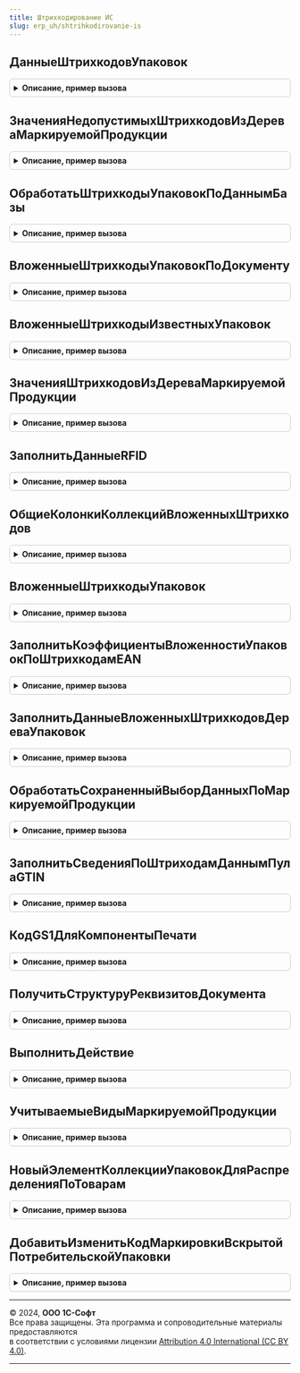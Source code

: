 ```yaml
---
title: Штрихкодирование ИС
slug: erp_uh/shtrihkodirovanie-is
---
```



## ДанныеШтрихкодовУпаковок
<details style="margin: 1em 0; padding: 0.5em; border: 1px solid #ccc; border-radius: 6px;">

<summary style="font-weight: bold; cursor: pointer;">Описание, пример вызова</summary>

```bsl

// Формирует данные штрихкодов упаковок.
//
// Параметры:
//  СтрокиТаблицы - Массив Из СтрокаТаблицыЗначений - Массив из строк таблицы значний типа
//  См. ШтрихкодированиеОбщегоНазначенияИС.ИнициализацияТаблицыДанныхКодовМаркировки
//  ТипыУпаковок - Массив из ПеречислениеСсылка.ТипыУпаковок - Коллекция типов упаковок, по которым будет
//       установлено условие для формирования запроса.
//  ПроверкаНаGS1 - Булево - Добавляет в поиск значение штрихкода без скобок, только для упаковок GS1.
//
// Возвращаемое значение:
//  ТаблицаЗначений - Данные штрихкодов упаковок:
//   * Штрихкод - Строка - Значение штрихкода.
//   * ШтрихкодУпаковки - СправочникСсылка.ШтрихкодыУпаковокТоваров.
//   * ДатаУпаковки - Дата - Дата формирования упаковки.
//   * ТипУпаковки - ПеречислениеСсылка.ТипыУпаковок - Тип упаковки.
//   * Номенклатура - ОпределяемыйТип.Номенклатура - Номенклатура.
//   * Характеристика - ОпределяемыйТип.ХарактеристикаНоменклатуры - Характеристика.
//   * Серия - ОпределяемыйТип.СерияНоменклатуры - Серия.
//   * Количество - Число - Количество единиц товара соответствующее штрихкоду
//   * МаркируемаяПродукция - Булево - Истина, если продкция подлежит маркированию.
//   * ТребуетВзвешивания - Булево - Истина, если потребительские упаковки номенклатуры требуют взвешивания
//   * ПроизвольнаяЕдиницаУчета - Булево - Истина, если учетная единица номенклатуры отличается от индивидуального КМ
//   * ВидПродукции - ПеречислениеСсылка.ВидыПродукцииИС - Вид продукции номенклатуры.
Функция ДанныеШтрихкодовУпаковок(СтрокиТаблицы, ТипыУпаковок = Неопределено, ПроверкаНаGS1 = Ложь) Экспорт
```

Пример вызова
```bsl
Результат = ШтрихкодированиеИС.ДанныеШтрихкодовУпаковок(СтрокиТаблицы, ТипыУпаковок, ПроверкаНаGS1);
```
</details>

## ЗначенияНедопустимыхШтрихкодовИзДереваМаркируемойПродукции
<details style="margin: 1em 0; padding: 0.5em; border: 1px solid #ccc; border-radius: 6px;">

<summary style="font-weight: bold; cursor: pointer;">Описание, пример вызова</summary>

```bsl

// Производит анализ дерева упаковок на продукцию с недопустимым статусом кодов маркировки
//
// Параметры:
//  ДеревоМаркируемойПродукции - ДеревоЗначений - Иерархия хранения маркируемой продукции с упаковками.
//  ЗначенияШтрихкодов - Соответствие Из Строка - Соответствие, которое будет дополнен штрихкодами, имеющими недопустимый статус.
// Возвращаемое значение:
//  Соответствие Из Строка - Штрихкоды, которые имеют недопустимый статус и содержатся в дереве упаковок.
Функция ЗначенияНедопустимыхШтрихкодовИзДереваМаркируемойПродукции(ДеревоМаркируемойПродукции, ЗначенияШтрихкодов = Неопределено) Экспорт
```

Пример вызова
```bsl
Результат = ШтрихкодированиеИС.ЗначенияНедопустимыхШтрихкодовИзДереваМаркируемойПродукции(ДеревоМаркируемойПродукции, ЗначенияШтрихкодов);
```
</details>

## ОбработатьШтрихкодыУпаковокПоДаннымБазы
<details style="margin: 1em 0; padding: 0.5em; border: 1px solid #ccc; border-radius: 6px;">

<summary style="font-weight: bold; cursor: pointer;">Описание, пример вызова</summary>

```bsl

Процедура ОбработатьШтрихкодыУпаковокПоДаннымБазы(ПараметрыСканирования, ДанныеПоШтрихкодам, ШтрихкодыМаркируемойПродукции, ТипыУпаковок, ЗаполнитьПоСсылкам) Экспорт
```

Пример вызова
```bsl
ШтрихкодированиеИС.ОбработатьШтрихкодыУпаковокПоДаннымБазы(ПараметрыСканирования, ДанныеПоШтрихкодам, ШтрихкодыМаркируемойПродукции, ТипыУпаковок, ЗаполнитьПоСсылкам) 
```
</details>

## ВложенныеШтрихкодыУпаковокПоДокументу
<details style="margin: 1em 0; padding: 0.5em; border: 1px solid #ccc; border-radius: 6px;">

<summary style="font-weight: bold; cursor: pointer;">Описание, пример вызова</summary>

```bsl

// Формирует коллекции: «ДеревоУпаковок» и «МаркированныеТовары» по ссылке на документ.
// Данные собираются на основании информации справочника «ШтрихкодыУпаковок».
// Так же возможно получение информации из сервиса Государственных Информационных Систем,
// если данное взаимодействие и получение информации предусмотрено.
//
// Параметры:
//  ДокументСсылка - ДокументСсылка - Ссылка на документ.
//  ВидПродукции - Неопределено, ПеречислениеСсылка.ВидыПродукцииИС - Вид продукции, по которому необходимо осуществить
//  отбор формирования вложенных штрихкодов.
//  Детализация - Неопределено, ПеречислениеСсылка.ДетализацияСтруктурыХраненияИС - Детализация,
//  с которой необходимо сформировать вложенные штрихкоды.
//  ОтключитьИспользованиеСервиса - Булево - Истина, если не требуется образение в сервис.
// Возвращаемое значение:
//  Структура - Описание:
//   * ШтрихкодыПродукцииДляСопоставления - Массив Из Строка - Массив штрихкодов, которые необходимо сопоставить с номенклатурой,
//   * ВидыПродукции - Массив из ПеречислениеСсылка.ВидыПродукцииИС - Массив видов продукции,
//   * МаркированныеТовары - ТаблицаЗначений - Таблица, содержащая товары, подлежащие маркировке,
//   * ДеревоУпаковок - ДеревоЗначений - Дерево упаковок, построенное в соответствие с хранением в справочнике ШтрихкодыУпаковок.
Функция ВложенныеШтрихкодыУпаковокПоДокументу(ДокументСсылка, ВидПродукции = Неопределено, Детализация = Неопределено, ОтключитьИспользованиеСервиса = Ложь) Экспорт
```

Пример вызова
```bsl
Результат = ШтрихкодированиеИС.ВложенныеШтрихкодыУпаковокПоДокументу(ДокументСсылка, ВидПродукции, Детализация, ОтключитьИспользованиеСервиса);
```
</details>

## ВложенныеШтрихкодыИзвестныхУпаковок
<details style="margin: 1em 0; padding: 0.5em; border: 1px solid #ccc; border-radius: 6px;">

<summary style="font-weight: bold; cursor: pointer;">Описание, пример вызова</summary>

```bsl

// Формирует структуру Вложенные штрихкоды для упаковок на основании существующих данных в ИБ.
//
// Параметры:
//  МассивУпаковок - Массив из СправочникСсылка.ШтрихкодыУпаковокТоваров - Коллекция элементов справочника Штрихкоды упаковок.
//  ПараметрыСканирования - См. ПараметрыСканирования
// Возвращаемое значение:
//  См. ИнициализацияВложенныхШтрихкодов
Функция ВложенныеШтрихкодыИзвестныхУпаковок(МассивУпаковок, ПараметрыСканирования = Неопределено) Экспорт
```

Пример вызова
```bsl
Результат = ШтрихкодированиеИС.ВложенныеШтрихкодыИзвестныхУпаковок(МассивУпаковок, ПараметрыСканирования);
```
</details>

## ЗначенияШтрихкодовИзДереваМаркируемойПродукции
<details style="margin: 1em 0; padding: 0.5em; border: 1px solid #ccc; border-radius: 6px;">

<summary style="font-weight: bold; cursor: pointer;">Описание, пример вызова</summary>

```bsl

// Производит анализ дерева упаковок на продукцию.
//
// Параметры:
//  ДеревоМаркируемойПродукции - ДеревоЗначений - Иерархия хранения маркируемой продукции с упаковками.
//  ЗначенияШтрихкодов - Неопределено, Массив Из СтрокаДереваЗначений - Массив, который будет дополнен штрихкодами, которые в наличии.
//  НаличиеКолонок - Структура, Неопределено - служебная структура для проверки по колонке "НедопустимыйКодМаркировки"
// Возвращаемое значение:
//  Массив Из СтрокаДереваЗначений - Штрихкоды, которые имеют статус "В Наличии" и содержатся в дереве упаковок.
Функция ЗначенияШтрихкодовИзДереваМаркируемойПродукции(ДеревоМаркируемойПродукции, ЗначенияШтрихкодов = Неопределено, НаличиеКолонок = Неопределено) Экспорт
```

Пример вызова
```bsl
Результат = ШтрихкодированиеИС.ЗначенияШтрихкодовИзДереваМаркируемойПродукции(ДеревоМаркируемойПродукции, ЗначенияШтрихкодов, НаличиеКолонок);
```
</details>

## ЗаполнитьДанныеRFID
<details style="margin: 1em 0; padding: 0.5em; border: 1px solid #ccc; border-radius: 6px;">

<summary style="font-weight: bold; cursor: pointer;">Описание, пример вызова</summary>

```bsl

Процедура ЗаполнитьДанныеRFID(ДанныеПоШтрихкодам, ПараметрыСканирования) Экспорт
```

Пример вызова
```bsl
ШтрихкодированиеИС.ЗаполнитьДанныеRFID(ДанныеПоШтрихкодам, ПараметрыСканирования) 
```
</details>

## ОбщиеКолонкиКоллекцийВложенныхШтрихкодов
<details style="margin: 1em 0; padding: 0.5em; border: 1px solid #ccc; border-radius: 6px;">

<summary style="font-weight: bold; cursor: pointer;">Описание, пример вызова</summary>

```bsl

// Возвращает состав колонок, который является общим для дерева упаковок и таблицы значений маркированные товары.
//
// Возвращаемое значение:
//  Структура - Описание:
//   * ТипШтрихкода - Неопределено, ПеречислениеСсылка.ТипыШтрихкодов - Тип штрихкода кода маркировки.
//   * УпаковкаВерхнегоУровня - Неопределено -
//   * ВидПродукции - Неопределено, ПеречислениеСсылка.ВидыПродукцииИС - Вид продукции кода маркировки.
//   * Серия - Неопределено, ОпределяемыйТип.СерияНоменклатуры - Серия номенклатуры.
//   * Характеристика - Неопределено, ОпределяемыйТип.ХарактеристикаНоменклатуры - Характеристика.
//   * Номенклатура - Неопределено, ОпределяемыйТип.Номенклатура - Номенклатура.
//   * Штрихкод - Неопределено, Строка - Штрихкод.
//   * ШтрихкодУпаковки - Неопределено, СправочникСсылка.ШтрихкодыУпаковокТоваров - ссылка на элемент справочника.
//   * ИдентификаторСтроки - Неопределено, Строка - Идентификатор
//   * Упаковка - Неопределено, СправочникСсылка.ШтрихкодыУпаковокТоваров -
//   * ЭтоКодВводаОстатков - Булево -
//   * Количество - Число -
//   * МаркируемаяПродукция - Булево -
//   * ТребуетВзвешивания - Булево -
//   * ПроизвольнаяЕдиницаУчета - Булево -
//   * КоличествоПотребительскихУпаковокПоДаннымИБ - Число
//   * КоличествоПоДаннымИБ - Число -
//   * ВидУпаковки - Неопределено, ПеречислениеСсылка.ВидыУпаковокИС -
//   * СоставКодаМаркировки - Неопределено -
//   * ДанныеРазбора - Неопределено -
//   * ПараметрыОшибки - Неопределено, Структура из КлючИЗначение -
//   * РазрешительныйРежимИдентификаторЗапросаГИСМТ - ОпределяемыйТип.УникальныйИдентификаторИС
//   * РазрешительныйРежимДатаЗапросаГИСМТ - Строка - дата получения идентификатора ГИС МТ в формате timestamp
Функция ОбщиеКолонкиКоллекцийВложенныхШтрихкодов() Экспорт
```

Пример вызова
```bsl
Результат = ШтрихкодированиеИС.ОбщиеКолонкиКоллекцийВложенныхШтрихкодов());
```
</details>

## ВложенныеШтрихкодыУпаковок
<details style="margin: 1em 0; padding: 0.5em; border: 1px solid #ccc; border-radius: 6px;">

<summary style="font-weight: bold; cursor: pointer;">Описание, пример вызова</summary>

```bsl

// Формирует коллекции: «ДеревоУпаковок» и «МаркированныеТовары».
// Данные собираются на основании информации справочника «ШтрихкодыУпаковок».
// Так же возможно получение информации из сервиса Государственных Информационных Систем,
// если данное взаимодействие и получение информации предусмотрено.
//
// Параметры:
//  Упаковки              - Массив из СправочникСсылка.ШтрихкодыУпаковокТоваров - Массив упаковок, по которому формируются вложенные штрихкоды.
//                        - Массив из см. ШтрихкодированиеИС.НовыйЭлементКоллекцииУпаковокДляРаспределенияПоТоварам -
//	                         Штрикходы упаковок документа, с дополнительным данными частичного выбытия.
//  ПараметрыСканирования - (См. ШтрихкодированиеОбщегоНазначенияИСКлиент.ПараметрыСканирования).
//  ЗаполнитьСведенияПоШтрихкодамEAN - Булево - Заполнять данные по штрихкодам EAN.
//  СортироватьДанные - Булево - Выполнить сортировку данных
// Возвращаемое значение:
//  Структура - Описание:
//   * ШтрихкодыПродукцииДляСопоставления - Массив Из Строка - Массив штрихкодов, которые необходимо сопоставить с номенклатурой.
//   * ВидыПродукции - Массив из ПеречислениеСсылка.ВидыПродукцииИС - Массив видов продукции.
//   * МаркированныеТовары - ТаблицаЗначений - Таблица, содержащая товары, подлежащие маркировке:
//   * ДеревоУпаковок - ДеревоЗначений - Дерево упаковок, построенное в соответствие с хранением в справочнике ШтрихкодыУпаковок.
//   * ЕстьОшибки - Булево - если были ошибки при получении данных из сервиса.
//   * ТребуетсяОбновлениеКлючаСессии - Булево - если были ошибки при получении данных из сервиса.
//   * ТекстОшибки - Строка - ошибка при получении данных из сервиса.
Функция ВложенныеШтрихкодыУпаковок(Упаковки, ПараметрыСканирования = Неопределено, ЗаполнитьСведенияПоШтрихкодамEAN = Ложь, СортироватьДанные = Ложь) Экспорт
```

Пример вызова
```bsl
Результат = ШтрихкодированиеИС.ВложенныеШтрихкодыУпаковок(Упаковки, ПараметрыСканирования, ЗаполнитьСведенияПоШтрихкодамEAN, СортироватьДанные);
```
</details>

## ЗаполнитьКоэффициентыВложенностиУпаковокПоШтрихкодамEAN
<details style="margin: 1em 0; padding: 0.5em; border: 1px solid #ccc; border-radius: 6px;">

<summary style="font-weight: bold; cursor: pointer;">Описание, пример вызова</summary>

```bsl

// Заполняет информацию по коэффициентам вложенности упаковок. Информация помещается в таблицу ДанныеПоШтрихкодам.ДанныеКодовМаркировки.
//
// Параметры:
//  ДанныеПоШтрихкодам    - См. ШтрихкодированиеОбщегоНазначенияИС.ИнициализацияДанныхПоШтрихкодам
//  ПараметрыСканирования - См. ПараметрыСканирования
//  ДанныеКодовМаркировки - см. ШтрихкодированиеОбщегоНазначенияИС.ИнициализацияТаблицыДанныхКодовМаркировки
Процедура ЗаполнитьКоэффициентыВложенностиУпаковокПоШтрихкодамEAN(ДанныеПоШтрихкодам, ПараметрыСканирования, ДанныеКодовМаркировки = Неопределено) Экспорт
```

Пример вызова
```bsl
ШтрихкодированиеИС.ЗаполнитьКоэффициентыВложенностиУпаковокПоШтрихкодамEAN(ДанныеПоШтрихкодам, ПараметрыСканирования, ДанныеКодовМаркировки);
```
</details>

## ЗаполнитьДанныеВложенныхШтрихкодовДереваУпаковок
<details style="margin: 1em 0; padding: 0.5em; border: 1px solid #ccc; border-radius: 6px;">

<summary style="font-weight: bold; cursor: pointer;">Описание, пример вызова</summary>

```bsl

Процедура ЗаполнитьДанныеВложенныхШтрихкодовДереваУпаковок(ПараметрыСканирования, ДанныеПоШтрихкодам) Экспорт
```

Пример вызова
```bsl
ШтрихкодированиеИС.ЗаполнитьДанныеВложенныхШтрихкодовДереваУпаковок(ПараметрыСканирования, ДанныеПоШтрихкодам) 
```
</details>

## ОбработатьСохраненныйВыборДанныхПоМаркируемойПродукции
<details style="margin: 1em 0; padding: 0.5em; border: 1px solid #ccc; border-radius: 6px;">

<summary style="font-weight: bold; cursor: pointer;">Описание, пример вызова</summary>

```bsl

Процедура ОбработатьСохраненныйВыборДанныхПоМаркируемойПродукции(ПараметрыСканирования, Форма, ДанныеШтрихкода) Экспорт
```

Пример вызова
```bsl
ШтрихкодированиеИС.ОбработатьСохраненныйВыборДанныхПоМаркируемойПродукции(ПараметрыСканирования, Форма, ДанныеШтрихкода) 
```
</details>

## ЗаполнитьСведенияПоШтриходамДаннымПулаGTIN
<details style="margin: 1em 0; padding: 0.5em; border: 1px solid #ccc; border-radius: 6px;">

<summary style="font-weight: bold; cursor: pointer;">Описание, пример вызова</summary>

```bsl

Процедура ЗаполнитьСведенияПоШтриходамДаннымПулаGTIN(ДанныеПоШтрихкодам, ПараметрыСканирования, ДанныеКодовМаркировки = Неопределено) Экспорт
```

Пример вызова
```bsl
ШтрихкодированиеИС.ЗаполнитьСведенияПоШтриходамДаннымПулаGTIN(ДанныеПоШтрихкодам, ПараметрыСканирования, ДанныеКодовМаркировки);
```
</details>

## КодGS1ДляКомпонентыПечати
<details style="margin: 1em 0; padding: 0.5em; border: 1px solid #ccc; border-radius: 6px;">

<summary style="font-weight: bold; cursor: pointer;">Описание, пример вызова</summary>

```bsl

// Подготавливает штрихкод GS1 в формате со скобками к передаче в компоненту печати штрихкодов.
//
// Параметры:
//  ЗначениеШтрихкода - Строка - Штрихкод
//  ТипКода - Число - Тип кода (см. документацию по компоненте печати штрихкодов)
//  ТипВходныхДанных - Число - Тип входных данных [Входящий / Исходящий]
// Возвращаемое значение:
//  Строка - Штрихкод для передачи в компоненту печати
Функция КодGS1ДляКомпонентыПечати(ЗначениеШтрихкода, ТипКода, ТипВходныхДанных = Неопределено) Экспорт
```

Пример вызова
```bsl
Результат = ШтрихкодированиеИС.КодGS1ДляКомпонентыПечати(ЗначениеШтрихкода, ТипКода, ТипВходныхДанных);
```
</details>

## ПолучитьСтруктуруРеквизитовДокумента
<details style="margin: 1em 0; padding: 0.5em; border: 1px solid #ccc; border-radius: 6px;">

<summary style="font-weight: bold; cursor: pointer;">Описание, пример вызова</summary>

```bsl

// Получает данные реквизитов шапки документа.
//  Имена реквизитов собираются по метаданным документа.
//
// Параметры:
//  ВходноеЗначение - ДокументСсылка, ДокументОбъект, ДанныеФормыСтруктура - Ссылка на документ.
// Возвращаемое значение:
//  Структура - содержит имена (ключи) и значения реквизитов переданного документа, включая ссылку на документ,
//	см. ОбщегоНазначения.ЗначенияРеквизитовОбъекта
Функция ПолучитьСтруктуруРеквизитовДокумента(ВходноеЗначение) Экспорт
```

Пример вызова
```bsl
Результат = ШтрихкодированиеИС.ПолучитьСтруктуруРеквизитовДокумента(ВходноеЗначение) 
```
</details>

## ВыполнитьДействие
<details style="margin: 1em 0; padding: 0.5em; border: 1px solid #ccc; border-radius: 6px;">

<summary style="font-weight: bold; cursor: pointer;">Описание, пример вызова</summary>

```bsl

// Выполняет действие после уточнения информации у пользователя
//
// Параметры:
//  Форма - ФормаКлиентскогоПриложения - форма, для которой необходимо обработать штрихкоды.
//  Действие - Строка - Идентификатор необходимого действия.
//  Параметры - См. ШтрихкодированиеОбщегоНазначенияИС.ИнициализироватьПараметрыОбработкиВыбора.
// Возвращаемое значение:
//  Структура, Неопределено - Результат выполнения действия.
Функция ВыполнитьДействие(Форма, Действие, Параметры) Экспорт
```

Пример вызова
```bsl
Результат = ШтрихкодированиеИС.ВыполнитьДействие(Форма, Действие, Параметры) 
```
</details>

## УчитываемыеВидыМаркируемойПродукции
<details style="margin: 1em 0; padding: 0.5em; border: 1px solid #ccc; border-radius: 6px;">

<summary style="font-weight: bold; cursor: pointer;">Описание, пример вызова</summary>

```bsl

// см. ИнтеграцияИС.УчитываемыеВидыМаркируемойПродукции
Функция УчитываемыеВидыМаркируемойПродукции() Экспорт
```

Пример вызова
```bsl
Результат = ШтрихкодированиеИС.УчитываемыеВидыМаркируемойПродукции() 
```
</details>

## НовыйЭлементКоллекцииУпаковокДляРаспределенияПоТоварам
<details style="margin: 1em 0; padding: 0.5em; border: 1px solid #ccc; border-radius: 6px;">

<summary style="font-weight: bold; cursor: pointer;">Описание, пример вызова</summary>

```bsl

// Создает и возвращает новый элемент коллекции упаковок для распределения по товарам.
//
// Возвращаемое значение:
//  Структура - Новый элемент коллекции упаковок для распределения по товарам:
// * ШтрихкодУпаковки                 - СправочникСсылка.ШтрихкодыУпаковокТоваров, Неопределено           - штрихкод упаковки товара.
// * ЧастичноеВыбытиеКоличество       - Число, Неопределено                                               - часть упаковки, с которой производится операция (числитель).
// * ЧастичноеВыбытиеВариантУчета     - ПеречислениеСсылка.ВариантыУчетаЧастичногоВыбытияИС, Неопределено - вариант учета частичного выбытия.
// * ЧастичноеВыбытиеНоменклатура     - ОпределяемыйТип.Номенклатура, Неопределено                        - номенклатура частичного выбытия, если отличается от основной.
// * ЧастичноеВыбытиеХарактеристика   - ОпределяемыйТип.ХарактеристикаНоменклатуры, Неопределено          - характеристика частичного выбытия, если отличается от основной.
// * РазрешительныйРежимИдентификаторЗапросаГИСМТ - ОпределяемыйТип.УникальныйИдентификаторИС, Неопределено - идентификатор запроса ГИС МТ
// * РазрешительныйРежимДатаЗапросаГИСМТ          - Строка, Неопределено                                    - дата получения идентификатора ГИС МТ в формате
// * ВыбытиеБутылки                               - Булево, Неопределено                                    - признак выбытия бутылки ЕГАИС
Функция НовыйЭлементКоллекцииУпаковокДляРаспределенияПоТоварам() Экспорт
```

Пример вызова
```bsl
Результат = ШтрихкодированиеИС.НовыйЭлементКоллекцииУпаковокДляРаспределенияПоТоварам() 
```
</details>

## ДобавитьИзменитьКодМаркировкиВскрытойПотребительскойУпаковки
<details style="margin: 1em 0; padding: 0.5em; border: 1px solid #ccc; border-radius: 6px;">

<summary style="font-weight: bold; cursor: pointer;">Описание, пример вызова</summary>

```bsl

// Используется для автоматического заполнения кодов маркировки по вскрытым потребительским упаковкам.
// Возвращает штрихкод упаковки с данными частичного выбытия, которые сохраняются в документе розничной продажи.
//
// Параметры:
//  ПараметрыСканирования - см. ШтрихкодированиеОбщегоНазначенияИСКлиент.ПараметрыСканирования
// 	Товары - ТаблицаЗначений, ТабличнаяЧасть, ДанныеФормыКоллекция, Массив из СтрокаТабличнойЧасти - Таблица товаров для заполнения по всем строкам одновременно
// 	 	   - СтрокаТаблицыЗначений, СтрокаТабличнойЧасти, ДанныеФормыЭлементКоллекции - Строка товаров, если необходимо заполнить код маркировки в строке товаров
// 	       Таблица/элемент коллекции определяется полями:
// 	        * Номенклатура   - ОпределяемыйТип.Номенклатура               - Номенклатура таблицы товаров
// 	        * Характеристика - ОпределяемыйТип.ХарактеристикаНоменклатуры - Характеристика таблицы товаров (опционально)
// 	        * Серия          - ОпределяемыйТип.СерияНоменклатуры          - Серия таблицы товаров (опционально)
// 	        * Количество     - Число                                      - Количество единиц товаров
//  ШтрихкодыУпаковок - Неопределено - Код маркировки размещается в таблице товаров
//                    - ТаблицаЗначений, ТабличнаяЧасть, ДанныеФормыКоллекция, Массив из см. РаспределениеШтрихкодовУпаковокПоТоварам -
//                      Коллекция штрихкодов упаковок из документа с данными частичного выбытия.
// Возвращаемое значение:
//  Структура - Добавить изменить код маркировки кега на оборудовании розлива:
// * ЕстьИзменения - Булево - Признак наличия изменений: Добавлен или изменен код маркировки с данными частичного выбытия
// * КодыМаркировки - Соответствие из КлючИЗначение:
//                    * Ключ - СтрокаТаблицыЗначений, СтрокаТабличнойЧасти, ДанныеФормыЭлементКоллекции - Исходная строка Товаров
//                    * Значение - Массив из см. НовыйЭлементКоллекцииУпаковокДляРаспределенияПоТоварам
// * УдалитьКодыМакрировки - Массив из ОпределяемыйТип.ШтрихкодУпаковкиИС
// * УстановленныеСерии - Соответствие из КлючИЗначение:
//                             * Ключ - СтрокаТаблицыЗначений, СтрокаТабличнойЧасти, ДанныеФормыЭлементКоллекции - Исходная строка Товаров
//                             * Значение - ОпределяемыйТип.СерияНоменклатуры - значение серии кода маркировки, в случае если в исходной строке товаров серия не былы указана
Функция ДобавитьИзменитьКодМаркировкиВскрытойПотребительскойУпаковки(ПараметрыСканирования, Товары, ШтрихкодыУпаковок = Неопределено) Экспорт
```

Пример вызова
```bsl
Результат = ШтрихкодированиеИС.ДобавитьИзменитьКодМаркировкиВскрытойПотребительскойУпаковки(ПараметрыСканирования, Товары, ШтрихкодыУпаковок);
```
</details>

---

© 2024, **ООО 1С-Софт**  
Все права защищены. Эта программа и сопроводительные материалы предоставляются  
в соответствии с условиями лицензии [Attribution 4.0 International (CC BY 4.0)](https://creativecommons.org/licenses/by/4.0/legalcode).

---
